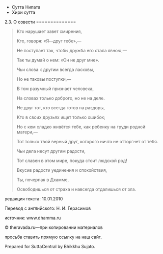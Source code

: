 









* Сутта Нипата
* Хири сутта


2\.3\. О совести
\=\=\=\=\=\=\=\=\=\=\=\=\=\=




> Кто нарушает завет смирения,  
> 
> Кто, говоря: «Я—друг тебе»,—  
> 
> Не поступает так, чтобы дружба его стала явною,—  
> 
> Так ты думай о нем: «Он не друг мне»\.
> 
> 
> Чьи слова к другим всегда ласковы,  
> 
> Но не таковы поступки,—  
> 
> В том разумный признает человека,  
> 
> На словах только доброго, но не на деле\.
> 
> 
> Не друг тот, кто всегда готов на раздоры,  
> 
> Кто в своих друзьях ищет только ошибок;  
> 
> Но с кем сладко живётся тебе, как ребенку на груди родной матери,—  
> 
> Тот только твой верный друг, которого ничто не отторгнет от тебя\.
> 
> 
> Чьи дела несут другим радости,  
> 
> Тот славен в этом мире, покуда стоит людской род\!
> 
> 
> Вкусив радости уединения и спокойствия,  
> 
> Ты, почерпая в Дхамме,  
> 
> Освободишься от страха и навсегда отдалишься от зла\.



редакция текста: 10\.01\.2010


Перевод с английского: Н\. И\. Герасимов


источник: www\.dhamma\.ru


© theravada\.ru—при копировании материалов


просьба ставить прямую ссылку на наш сайт\.


Prepared for SuttaCentral by Bhikkhu Sujato\.






